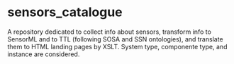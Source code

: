 # sensors_catalogue
A repository dedicated to collect info about sensors, transform info to SensorML and to TTL (following SOSA and SSN ontologies), and translate them to HTML landing pages by XSLT. System type, componente type, and instance are considered.
